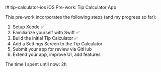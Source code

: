 I# tip-calculator-ios
iOS Pre-work: Tip Calculator App

This pre-work incorporates the following steps (and my progress so far):

1. Setup Xcode :white_check_mark:
2. Familiarize yourself with Swift :white_check_mark:
3. Build the initial Tip Calculator :white_check_mark:
4. Add a Settings Screen to the Tip Calculator
5. Submit your app for review via GitHub
6. Extend your app, improve UI, add features

The time I spent until now: 2h
